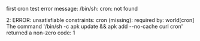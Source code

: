 first cron test
error message: /bin/sh: cron: not found

2:
ERROR: unsatisfiable constraints:
  cron (missing):
    required by: world[cron]
The command '/bin/sh -c apk update &&     apk add --no-cache curl cron' returned a non-zero code: 1

